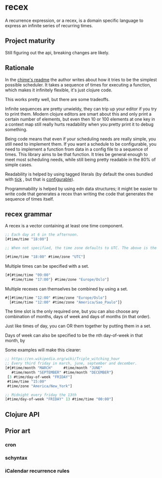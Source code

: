 # recex

A recurrence expression, or a recex, is a domain specific language to
express an infinite series of recurring times.

## Project maturity

Still figuring out the api, breaking changes are likely.

## Rationale

In the [chime's readme](https://github.com/jarohen/chime#the-big-idea-behind-chime)
the author writes about how it tries to be the simplest possible scheduler.
It takes a sequence of times for executing a function, which makes it
infinitely flexible, it's just clojure code.

This works pretty well, but there are some tradeoffs.

Infinite sequences are pretty unwieldy, they can trip up your editor
if you try to print them. Modern clojure editors are smart about this
and only print a certain number of elements, but even then 10 or 100
elements at one key in a context map still really hurts readability
when you pretty print it to debug something.

Being code means that even if your scheduling needs are really simple, you still
need to implement them. If you want a schedule to be configurable, you need to
implement a function from data in a config file to a sequence of times.
This library aims to be that function. It tries be general enough to meet most
scheduling needs, while still being pretty readable in the 80% of simple cases.

Readability is helped by using tagged literals
(by default the ones bundled with [tick](https://juxt.pro/tick/docs/index.html)
, but that is [configurable](https://juxt.pro/tick/docs/index.html#_serialization)).

Programmability is helped by using edn data structures; it might be easier to
write code that generates a recex than writing the code that generates the
sequence of times itself.

## recex grammar

A recex is a vector containing at least one time component.

```clojure
;; Each day at 6 in the afternoon.
[#time/time "18:00"]

;; When not specified, the time zone defaults to UTC. The above is the same as:

[#time/time "18:00" #time/zone "UTC"]
```

Multiple times can be specified with a set.

```clojure
[#{#time/time "09:00"
   #time/time "17:00"} #time/zone "Europe/Oslo"]
```

Multiple recexes can themselves be combined by using a set.

```clojure
#{[#time/time "12:00" #time/zone "Europe/Oslo"]
  [#time/time "12:00" #time/zone "America/Sao_Paulo"]}
```

The time slot is the only required one, but you can also choose any
combination of months, days of week and days of months (in that order).

Just like times of day, you can OR them together by putting them in a set.

Days of week can also be specified to be the nth day-of-week in that month, by

Some examples will make this clearer:

```clojure
;; https://en.wikipedia.org/wiki/Triple_witching_hour
;; Every third friday in march, june, september and december.
[#{#time/month "MARCH"     #time/month "JUNE"
   #time/month "SEPTEMBER" #time/month "DECEMBER"}
 [3 #time/day-of-week "FRIDAY"]
 #time/time "15:00"
 #time/zone "America/New_York"]

;; Midnight every friday the 13th
[#time/day-of-week "FRIDAY" 13 #time/time "00:00"]
```

## Clojure API


## Prior art

### cron

### schyntax

### iCalendar recurrence rules
